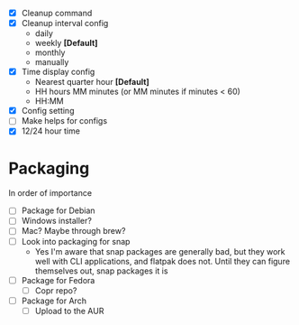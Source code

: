 - [x] Cleanup command
- [x] Cleanup interval config
  - daily
  - weekly **[Default]**
  - monthly
  - manually
- [x] Time display config
  - Nearest quarter hour **[Default]**
  - HH hours MM minutes (or MM minutes if minutes < 60)
  - HH:MM
- [x] Config setting
- [ ] Make helps for configs
- [x] 12/24 hour time

# Packaging
In order of importance
- [ ] Package for Debian
- [ ] Windows installer?
- [ ] Mac? Maybe through brew?
- [ ] Look into packaging for snap
  - Yes I'm aware that snap packages are generally bad, but they work well with CLI applications, and flatpak does not. Until they can figure themselves out, snap packages it is
- [ ] Package for Fedora
  - [ ] Copr repo?
- [ ] Package for Arch
  - [ ] Upload to the AUR
